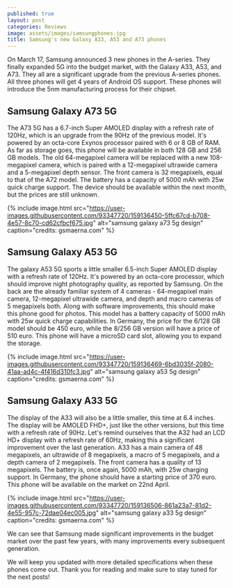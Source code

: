 ```yaml
---
published: true
layout: post
categories: Reviews
image: assets/images/samsungphones.jpg
title: Samsung's new Galaxy A33, A53 and A73 phones
---
```


On March 17, Samsung announced 3 new phones in the A-series. They finally expanded 5G into the budget market, with the Galaxy A33, A53, and A73. They all are a significant upgrade from the previous A-series phones. All three phones will get 4 years of Android OS support. These phones will introduce the 5nm manufacturing process for their chipset.

## Samsung Galaxy A73 5G

The A73 5G has a 6.7-inch Super AMOLED display with a refresh rate of 120Hz, which is an upgrade from the 90Hz of the previous model. It's powered by an octa-core Exynos processor paired with 6 or 8 GB of RAM. As far as storage goes, this phone will be available in both 128 GB and 256 GB models. The old 64-megapixel camera will be replaced with a new 108-megapixel camera, which is paired with a 12-megapixel ultrawide camera and a 5-megapixel depth sensor. The front camera is 32 megapixels, equal to that of the A72 model. The battery has a capacity of 5000 mAh with 25w quick charge support. The device should be available within the next month, but the prices are still unknown.

{% include image.html src="https://user-images.githubusercontent.com/93347720/159136450-5ffc67cd-b708-4e57-8c70-cd62cfbcf675.jpg" alt="samsung galaxy a73 5g design" caption="credits: gsmaerna.com" %}

## Samsung Galaxy A53 5G

The galaxy A53 5G sports a little smaller 6.5-inch Super AMOLED display with a refresh rate of 120Hz. It's powered by an octa-core processor, which should improve night photography quality, as reported by Samsung. On the back are the already familiar system of 4 cameras - 64-megapixel main camera, 12-megapixel ultrawide camera, and depth and macro cameras of 5 megapixels both. Along with software improvements, this should make this phone good for photos. This model has a battery capacity of 5000 mAh with 25w quick charge capabilities. In Germany, the price for the 6/128 GB model should be 450 euro, while the 8/256 GB version will have a price of 510 euro. This phone will have a microSD card slot, allowing you to expand the storage.

{% include image.html src="https://user-images.githubusercontent.com/93347720/159136469-6bd3035f-2080-41aa-ad4c-4f416d310fc3.jpg" alt="samsung galaxy a53 5g design" caption="credits: gsmaerna.com" %}

## Samsung Galaxy A33 5G

The display of the A33 will also be a little smaller, this time at 6.4 inches. The display will be AMOLED FHD+, just like the other versions, but this time with a refresh rate of 90Hz. Let's remind ourselves that the A32 had an LCD HD+ display with a refresh rate of 60Hz, making this a significant improvement over the last generation. A33 has a main camera of 48 megapixels, an ultrawide of 8 megapixels, a macro of 5 megapixels, and a depth camera of 2 megapixels. The front camera has a quality of 13 megapixels. The battery is, once again, 5000 mAh, with 25w charging support. In Germany, the phone should have a starting price of 370 euro. This phone will be available on the market on 22nd April. 

{% include image.html src="https://user-images.githubusercontent.com/93347720/159136506-861a23a7-81d2-4e55-957c-72dae04ec005.jpg" alt="samsung galaxy a33 5g design" caption="credits: gsmaerna.com" %}

We can see that Samsung made significant improvements in the budget market over the past few years, with many improvements every subsequent generation.

We will keep you updated with more detailed specifications when these phones come out. Thank you for reading and make sure to stay tuned for the next posts!
